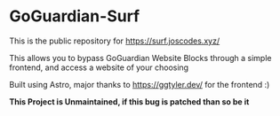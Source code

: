 # GoGuardian-Surf
This is the public repository for https://surf.joscodes.xyz/

This allows you to bypass GoGuardian Website Blocks through a simple frontend, and access a website of your choosing

Built using Astro, major thanks to https://ggtyler.dev/ for the frontend :)

**This Project is Unmaintained, if this bug is patched than so be it**

